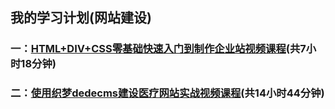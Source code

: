##  我的学习计划(网站建设)

### 一：[HTML+DIV+CSS零基础快速入门到制作企业站视频课程](https://github.com/qianjilou/web/blob/master/mystudy/first.md)(共7小时18分钟)


### 二：[使用织梦dedecms建设医疗网站实战视频课程](https://github.com/qianjilou/web/blob/master/mystudy/second.md)(共14小时44分钟)


